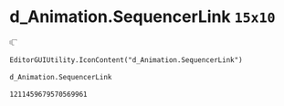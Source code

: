 # d_Animation.SequencerLink `15x10`
<img src="/img/d_Animation.SequencerLink.png" width=15 height=10>

``` CSharp
EditorGUIUtility.IconContent("d_Animation.SequencerLink")
```
```
d_Animation.SequencerLink
```
```
1211459679570569961
```
